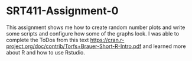 # SRT411-Assignment-0
This assignment shows me how to create random number plots and write some scripts and configure how some of the graphs look. I was able to complete the ToDos from this text https://cran.r-project.org/doc/contrib/Torfs+Brauer-Short-R-Intro.pdf and learned more about R and how to use Rstudio.
